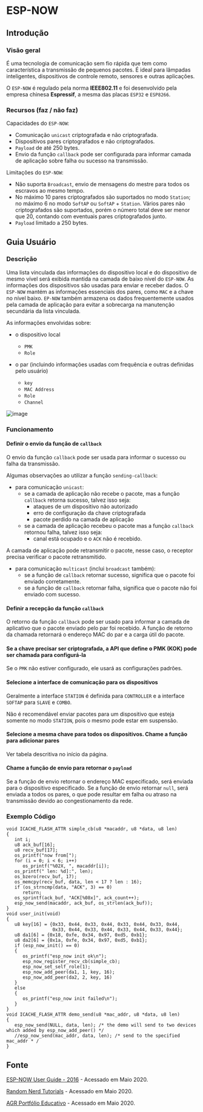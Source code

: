# ESP-NOW

## Introdução

### Visão geral

É uma tecnologia de comunicação sem fio rápida que tem como característica a transmissão de pequenos pacotes. É ideal para lâmpadas inteligentes, dispositivos de controle remoto, sensores e outras aplicações.

O `ESP-NOW` é regulado pela norma **IEEE802.11** e foi desenvolvido pela empresa chinesa **Espressif**, a mesma das placas `ESP32` e `ESP8266`.

### Recursos (faz / não faz)

Capacidades do `ESP-NOW`:

- Comunicação `unicast` criptografada e não criptografada.
- Dispositivos pares criptografados e não criptografados.
- `Payload` de até 250 bytes.
- Envio da função `callback` pode ser configurada para informar camada de aplicação sobre falha ou sucesso na transmissão.

Limitações do `ESP-NOW`:

- Não suporta `Broadcast`, envio de mensagens do mestre para todos os escravos ao mesmo tempo.
- No máximo 10 pares criptografados são suportados no modo `Station`; no máximo 6 no modo `SoftAP` ou `SoftAP` + `Station`. Vários pares não criptografados são suportados, porém o número total deve ser menor que 20, contando com eventuais pares criptografados junto.
- `Payload` limitado a 250 bytes.

## Guia Usuário

### Descrição

Uma lista vinculada das informações do dispositivo local e do dispositivo de mesmo vível será exibida mantida na camada de baixo nível do `ESP-NOW`. As informações dos dispositivos são usadas para enviar e receber dados. O `ESP-NOW` mantém as informações essenciais dos pares, como `MAC` e a chave no nível baixo. `EP-NOW` também armazena os dados frequentemente usados pela camada de aplicação para evitar a sobrecarga na manutenção secundária da lista vinculada.

As informações envolvidas sobre:

- o dispositivo local
  - `PMK`
  - `Role`
  
- o par (incluindo informações usadas com frequência e outras definidas pelo usuário)
  - `key`
  - `MAC Address`
  - `Role`
  - `Channel`

![image](https://user-images.githubusercontent.com/22710963/79470613-031b3680-7fd8-11ea-9071-79c3063639b2.png)


### Funcionamento

#### Definir o envio da função de `callback`
  
O envio da função `callback` pode ser usada para informar o sucesso ou falha da transmissão.

Algumas observações ao utilizar a função `sending-callback`:

- para comunicação `unicast`:
  - se a camada de aplicação não recebe o pacote, mas a função `callback` retorna sucesso, talvez isso seja:
    - ataques de um dispositivo não autorizado
    - erro de configuração da chave criptografada
    - pacote perdido na camada de aplicação
  - se a camada de aplicação recebeu o pacote mas a função `callback` retornou falha, talvez isso seja:
    - canal está ocupado e o `ACK` não é recebido.
  
A camada de aplicação pode retransmitir o pacote, nesse caso, o receptor precisa verificar o pacote retransmitido.

- para comunicação `multicast` (inclui `broadcast` também):
  - se a função de `callback` retornar sucesso, significa que o pacote foi enviado corretamente.
  - se a função de `callback` retornar falha, significa que o pacote não foi enviado com sucesso.
  
#### Definir a recepção da função `callback`

O retorno da função `callback` pode ser usado para informar a camada de aplicativo que o pacote enviado pelo par foi recebido. A função de retorno da chamada retornará o endereço MAC do par e a carga útil do pacote.

#### Se a chave precisar ser criptografada, a API que define o PMK (KOK) pode ser chamada para configurá-la

Se o `PMK` não estiver configurado, ele usará as configurações padrões.

#### Selecione a interface de comunicação para os dispositivos

Geralmente a interface `STATION` é definida para `CONTROLLER` e a interface `SOFTAP` para `SLAVE` e `COMBO`.

Não é recomendável enviar pacotes para um dispositivo que esteja somente no modo `STATION`, pois o mesmo pode estar em suspensão.

#### Selecione a mesma chave para todos os dispositivos. Chame a função para adicionar pares

Ver tabela descritiva no início da página.

#### Chame a função de envio para retornar o `payload`

Se a função de envio retornar o endereço MAC especificado, será enviada para o dispositivo especificado. Se a função de envio retornar `null`, será enviada a todos os pares, o que pode resultar em falha ou atraso na transmissão devido ao congestionamento da rede.

### Exemplo Código

```
void ICACHE_FLASH_ATTR simple_cb(u8 *macaddr, u8 *data, u8 len)
{
   int i;
   u8 ack_buf[16];
   u8 recv_buf[17];
   os_printf("now from[");
   for (i = 0; i < 6; i++)
      os_printf("%02X, ", macaddr[i]);
   os_printf(" len: %d]:", len);
   os_bzero(recv_buf, 17);
   os_memcpy(recv_buf, data, len < 17 ? len : 16);
   if (os_strncmp(data, "ACK", 3) == 0)
      return;
   os_sprintf(ack_buf, "ACK[%08x]", ack_count++);
   esp_now_send(macaddr, ack_buf, os_strlen(ack_buf));
}
void user_init(void)
{
   u8 key[16] = {0x33, 0x44, 0x33, 0x44, 0x33, 0x44, 0x33, 0x44,
                 0x33, 0x44, 0x33, 0x44, 0x33, 0x44, 0x33, 0x44};
   u8 da1[6] = {0x18, 0xfe, 0x34, 0x97, 0xd5, 0xb1};
   u8 da2[6] = {0x1a, 0xfe, 0x34, 0x97, 0xd5, 0xb1};
   if (esp_now_init() == 0)
   {
      os_printf("esp_now init ok\n");
      esp_now_register_recv_cb(simple_cb);
      esp_now_set_self_role(1);
      esp_now_add_peer(da1, 1, key, 16);
      esp_now_add_peer(da2, 2, key, 16)
   }
   else
   {
      os_printf("esp_now init failed\n");
   }
}
void ICACHE_FLASH_ATTR demo_send(u8 *mac_addr, u8 *data, u8 len)
{
   esp_now_send(NULL, data, len); /* the demo will send to two devices which added by esp_now_add_peer() */
   //esp_now_send(mac_addr, data, len); /* send to the specified mac_addr * /
}
```

## Fonte

[ESP-NOW User Guide - 2016](https://www.espressif.com/sites/default/files/documentation/esp-now_user_guide_en.pdf) - Acessado em Maio 2020.

[Random Nerd Tutorials](https://randomnerdtutorials.com/esp-now-esp8266-nodemcu-arduino-ide) - Acessado em Maio 2020.

[AGR Portfólio Educativo](http://agrportfolioeducativo.blogspot.com/2020/03/nodemcu-04espnow-comunicacion.html) - Acessado em Maio 2020.
